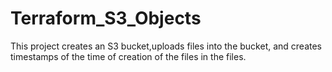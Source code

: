 # Terraform_S3_Objects
This project creates an S3 bucket,uploads files into the bucket, and creates timestamps of the time of creation of the files in the files.
